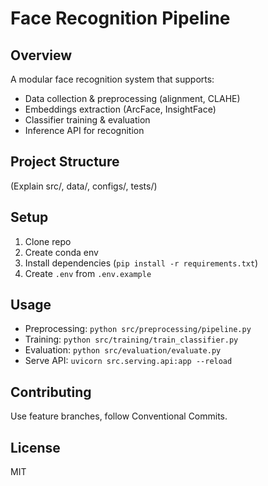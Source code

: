 # Face Recognition Pipeline

## Overview
A modular face recognition system that supports:
- Data collection & preprocessing (alignment, CLAHE)
- Embeddings extraction (ArcFace, InsightFace)
- Classifier training & evaluation
- Inference API for recognition

## Project Structure
(Explain src/, data/, configs/, tests/)

## Setup
1. Clone repo
2. Create conda env
3. Install dependencies (`pip install -r requirements.txt`)
4. Create `.env` from `.env.example`

## Usage
- Preprocessing: `python src/preprocessing/pipeline.py`
- Training: `python src/training/train_classifier.py`
- Evaluation: `python src/evaluation/evaluate.py`
- Serve API: `uvicorn src.serving.api:app --reload`

## Contributing
Use feature branches, follow Conventional Commits.

## License
MIT

